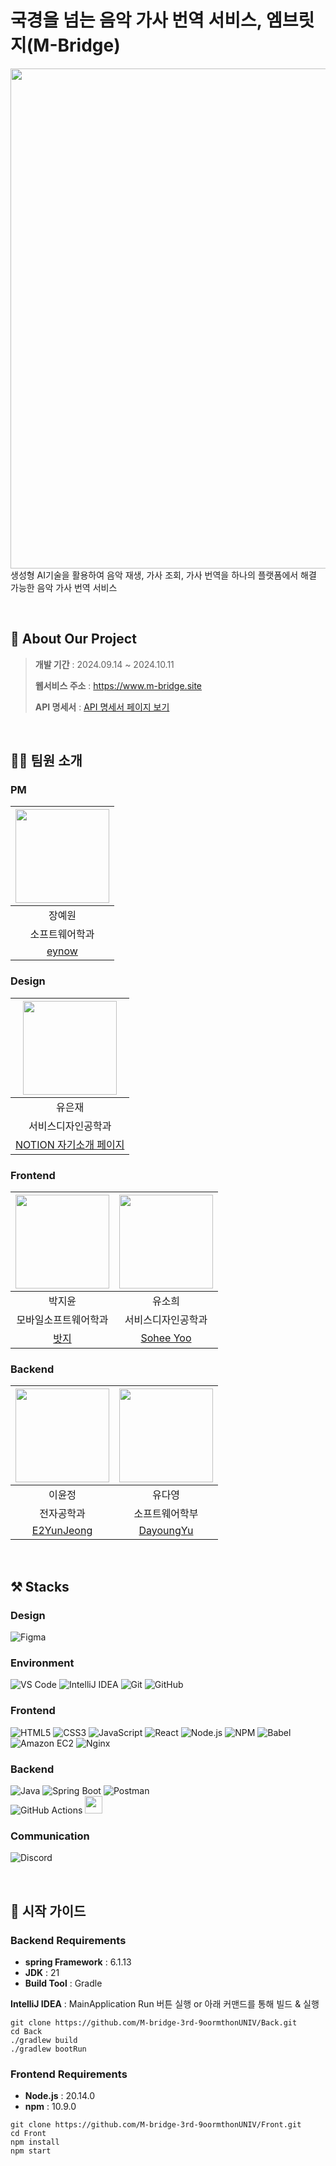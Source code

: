 # 국경을 넘는 음악 가사 번역 서비스, 엠브릿지(M-Bridge)
<img src="https://github.com/user-attachments/assets/9c8a98c1-f745-4163-ab26-10fdb23834f0" width="800" /><br/>
생성형 AI기술을 활용하여 음악 재생, 가사 조회, 가사 번역을 하나의 플랫폼에서 해결 가능한 음악 가사 번역 서비스

<br/>

## 🎵 About Our Project
>**개발 기간** : 2024.09.14 ~ 2024.10.11
>
>**웹서비스 주소** : https://www.m-bridge.site
>
>**API 명세서** : [API 명세서 페이지 보기](https://docs.google.com/spreadsheets/d/1nG7maZs-K6-5vom9zmOX3XEzmv-KILYQnuq5lhnUzno/edit?gid=0#gid=0)
<br/>

## 💁‍♀️ 팀원 소개
### PM
|<img src="https://avatars.githubusercontent.com/u/121480568?v=4" width="150" height="150"/>|
|:-:|
|장예원|
|소프트웨어학과|
|[eynow](https://github.com/eynow1159)|

### Design
|<img src="https://github.com/user-attachments/assets/3902424d-6ccd-42a3-a8c6-b9319d567a91" width="150" height="150"/>|
|:-:|
|유은재|
|서비스디자인공학과|
|[NOTION 자기소개 페이지](https://burnt-bite-da7.notion.site/JAY_PORTFOLIO-74e977dbb7714b9a985c478544f23ecb)|

### Frontend
|<img src="https://avatars.githubusercontent.com/u/130573661?v=4" width="150" height="150"/>|<img src="https://avatars.githubusercontent.com/u/73579002?v=4" width="150" height="150"/>|
|:-:|:-:|
|박지윤|유소희|
|모바일소프트웨어학과|서비스디자인공학과|
|[밧지](https://github.com/zzizi6)|[Sohee Yoo](https://github.com/knv127)|

### Backend
|<img src="https://avatars.githubusercontent.com/u/163099474?v=4" width="150" height="150"/>|<img src="https://avatars.githubusercontent.com/u/100904133?v=4" width="150" height="150"/>|
|:-:|:-:|
|이윤정|유다영|
|전자공학과|소프트웨어학부|
|[E2YunJeong](https://github.com/E2YunJeong)|[DayoungYu](https://github.com/judyzero)|
<br/>

## ⚒️ Stacks
### Design
![Figma](https://img.shields.io/badge/Figma-F24E1E?style=for-the-badge&logo=figma&logoColor=white)

### Environment
![VS Code](https://img.shields.io/badge/VS%20Code-007ACC?style=for-the-badge&logo=visual-studio-code&logoColor=white)
![IntelliJ IDEA](https://img.shields.io/badge/IntelliJ%20IDEA-000000?style=for-the-badge&logo=intellij-idea&logoColor=white)
![Git](https://img.shields.io/badge/Git-F05032?style=for-the-badge&logo=git&logoColor=white)
![GitHub](https://img.shields.io/badge/GitHub-181717?style=for-the-badge&logo=github&logoColor=white)

### Frontend
![HTML5](https://img.shields.io/badge/HTML5-E34F26?style=for-the-badge&logo=HTML5&logoColor=white)
![CSS3](https://img.shields.io/badge/CSS3-1572B6?style=for-the-badge&logo=CSS3&logoColor=white)
![JavaScript](https://img.shields.io/badge/JavaScript-F7DF1E?style=for-the-badge&logo=JavaScript&logoColor=white)
![React](https://img.shields.io/badge/React-61DAFB?style=for-the-badge&logo=React&logoColor=white)
![Node.js](https://img.shields.io/badge/Node.js-339933?style=for-the-badge&logo=Node.js&logoColor=white)
![NPM](https://img.shields.io/badge/NPM-%23CB3837.svg?style=for-the-badge&logo=npm&logoColor=white)
![Babel](https://img.shields.io/badge/Babel-F9DC3e?style=for-the-badge&logo=babel&logoColor=black)
<br/>
![Amazon EC2](https://img.shields.io/badge/Amazon%20EC2-FF9900?style=for-the-badge&logo=Amazon%20EC2&logoColor=white)
![Nginx](https://img.shields.io/badge/nginx-%23009639.svg?style=for-the-badge&logo=nginx&logoColor=white)

### Backend
![Java](https://img.shields.io/badge/java-007396?style=for-the-badge&logo=OpenJDK&logoColor=white)
![Spring Boot](https://img.shields.io/badge/Spring%20Boot-6DB33F?style=for-the-badge&logo=spring-boot&logoColor=white)
![Postman](https://img.shields.io/badge/Postman-FF6C37?style=for-the-badge&logo=postman&logoColor=white)
<br/>
![GitHub Actions](https://img.shields.io/badge/github%20actions-%232671E5.svg?style=for-the-badge&logo=githubactions&logoColor=white)
<img src="https://img.shields.io/badge/AWS-Elastic%20Beanstalk-FF9900?logo=amazon-aws&logoColor=white" height="28">

### Communication
![Discord](https://img.shields.io/badge/Discord-5865F2?style=for-the-badge&logo=discord&logoColor=white)

<br/>

## 🤍 시작 가이드
### Backend Requirements
- **spring Framework** : 6.1.13
- **JDK** : 21
- **Build Tool** : Gradle

**IntelliJ IDEA** : MainApplication Run 버튼 실행 or 아래 커맨드를 통해 빌드 & 실행
```
git clone https://github.com/M-bridge-3rd-9oormthonUNIV/Back.git
cd Back
./gradlew build
./gradlew bootRun
```

### Frontend Requirements
- **Node.js** : 20.14.0
- **npm** : 10.9.0
```
git clone https://github.com/M-bridge-3rd-9oormthonUNIV/Front.git
cd Front
npm install
npm start
```
